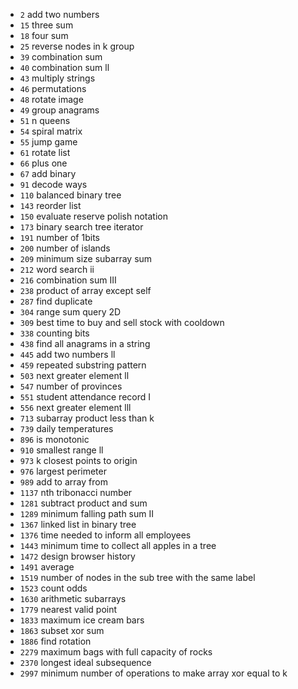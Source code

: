 - `2` add two numbers
- `15` three sum
- `18` four sum
- `25` reverse nodes in k group
- `39` combination sum
- `40` combination sum ll
- `43` multiply strings
- `46` permutations
- `48` rotate image
- `49` group anagrams
- `51` n queens
- `54` spiral matrix
- `55` jump game
- `61` rotate list
- `66` plus one
- `67` add binary
- `91` decode ways
- `110` balanced binary tree
- `143` reorder list
- `150` evaluate reserve polish notation
- `173` binary search tree iterator
- `191` number of 1bits
- `200` number of islands
- `209` minimum size subarray sum
- `212` word search ii
- `216` combination sum III
- `238` product of array except self
- `287` find duplicate
- `304` range sum query 2D
- `309` best time to buy and sell stock with cooldown
- `338` counting bits
- `438` find all anagrams in a string
- `445` add two numbers ll
- `459` repeated substring pattern
- `503` next greater element ll
- `547` number of provinces
- `551` student attendance record I
- `556` next greater element lll
- `713` subarray product less than k
- `739` daily temperatures
- `896` is monotonic
- `910` smallest range ll
- `973` k closest points to origin
- `976` largest perimeter
- `989` add to array from
- `1137` nth tribonacci number
- `1281` subtract product and sum
- `1289` minimum falling path sum II
- `1367` linked list in binary tree
- `1376` time needed to inform all employees
- `1443` minimum time to collect all apples in a tree
- `1472` design browser history
- `1491` average
- `1519` number of nodes in the sub tree with the same label
- `1523` count odds
- `1630` arithmetic subarrays
- `1779` nearest valid point
- `1833` maximum ice cream bars
- `1863` subset xor sum
- `1886` find rotation
- `2279` maximum bags with full capacity of rocks
- `2370` longest ideal subsequence
- `2997` minimum number of operations to make array xor equal to k